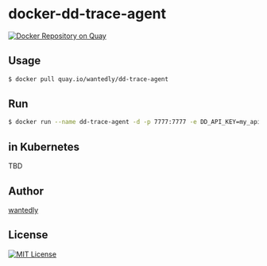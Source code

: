 docker-dd-trace-agent
=====

[![Docker Repository on Quay](https://quay.io/repository/wantedly/dd-trace-agent/status "Docker Repository on Quay")](https://quay.io/repository/wantedly/dd-trace-agent)

## Usage

```bash
$ docker pull quay.io/wantedly/dd-trace-agent
```

## Run

```bash
$ docker run --name dd-trace-agent -d -p 7777:7777 -e DD_API_KEY=my_api_key -e DD_BIND_HOST=0.0.0.0 quay.io/wantedly/dd-trace-agent:latest
```

## in Kubernetes

TBD

## Author

[wantedly](https://github.com/wantedly)

## License

[![MIT License](http://img.shields.io/badge/license-MIT-blue.svg?style=flat)](LICENSE)
